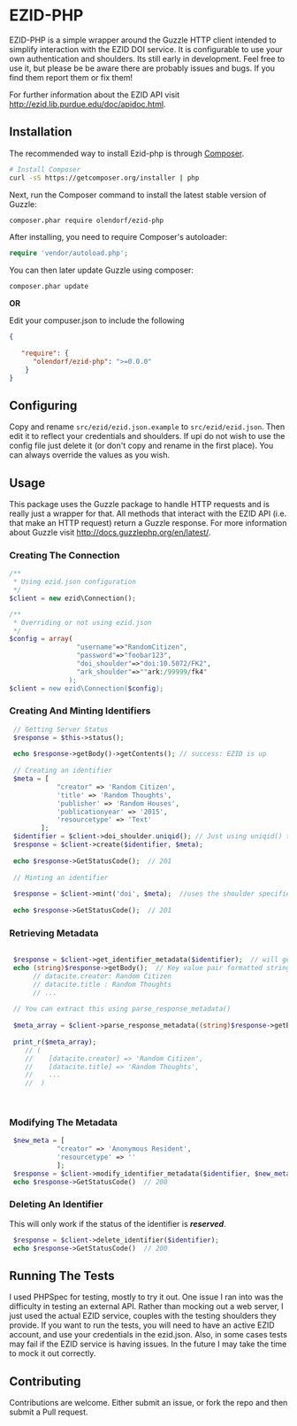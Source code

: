 # EZID-PHP 

EZID-PHP is a simple wrapper around the Guzzle HTTP client intended to simplify 
interaction with the EZID DOI service. It is configurable to use your own 
authentication and shoulders. Its still early in development. Feel free to 
use it, but please be be aware there are probably issues and bugs. 
If you find them report them or fix them!

For further information about the EZID API visit http://ezid.lib.purdue.edu/doc/apidoc.html. 


## Installation

The recommended way to install Ezid-php is through
[Composer](http://getcomposer.org).

```bash
# Install Composer
curl -sS https://getcomposer.org/installer | php
```

Next, run the Composer command to install the latest stable version of Guzzle:

```bash
composer.phar require olendorf/ezid-php
```

After installing, you need to require Composer's autoloader:

```php
require 'vendor/autoload.php';
```

You can then later update Guzzle using composer:

 ```bash
composer.phar update
 ```
 
**OR**

Edit your compuser.json to include the following

```json
{
   
   "require": {
      "olendorf/ezid-php": ">=0.0.0"
    }
}
```

## Configuring

Copy and rename ```src/ezid/ezid.json.example``` to ```src/ezid/ezid.json```. Then
edit it to reflect your credentials and shoulders. If upi do not wish to use the config
file just delete it (or don't copy and rename in the first place). You can always override 
the values as you wish.

## Usage

This package uses the Guzzle package to handle HTTP requests and is really just a wrapper for that.
All methods that interact with the EZID API (i.e. that make an HTTP request) return a Guzzle response.
For more information about Guzzle visit http://docs.guzzlephp.org/en/latest/.

### Creating The Connection

```php
/**
 * Using ezid.json configuration
 */
$client = new ezid\Connection();

/**
 * Overriding or not using ezid.json
 */
$config = array(
                 "username"=>"RandomCitizen",
                 "password"=>"foobar123",
                 "doi_shoulder"=>"doi:10.5072/FK2",
                 "ark_shoulder"=>""ark:/99999/fk4"
               );
$client = new ezid\Connection($config);


```

### Creating And Minting Identifiers

```php
 // Getting Server Status
 $response = $this->status();
 
 echo $response->getBody()->getContents(); // success: EZID is up
 
 // Creating an identifier
 $meta = [
            "creator" => 'Random Citizen',
            'title' => 'Random Thoughts',
            'publisher' => 'Random Houses',
            'publicationyear' => '2015',
            'resourcetype' => 'Text'
        ];
 $identifier = $client->doi_shoulder.uniqid(); // Just using uniqid() to generate a  unique string.
 $response = $client->create($identifier, $meta);
 
 echo $response->GetStatusCode();  // 201
 
 // Minting an identifier
        
 $response = $client->mint('doi', $meta);  //uses the shoulder specified in config or on creation of the client.
 
 echo $response->GetStatusCode();  // 201
```

### Retrieving Metadata

```php
 
 $response = $client->get_identifier_metadata($identifier);  // will get the meta sent in create()
 echo (string)$response->getBody();  // Key value pair formatted string with metadata
      // datacite.creator: Random Citizen
      // datacite.title : Random Thoughts
      // ...
      
 // You can extract this using parse_response_metadata()
 
 $meta_array = $client->parse_response_metadata((string)$response->getBody()); // Guzzle returns a stream, cast it to a string
 
 print_r($meta_array);  
    // (
    //    [datacite.creator] => 'Random Citizen',
    //    [datacite.title] => 'Random Thoughts',
    //    ...
    //  )
    
    
```

### Modifying The Metadata

```php 
 $new_meta = [
            "creator" => 'Anonymous Resident',
            'resourcetype' => ''
            ];
 $response = $client->modify_identifier_metadata($identifier, $new_meta);
 echo $response->GetStatusCode()  // 200
```

### Deleting An Identifier

This will only work if the status of the identifier is **_reserved_**.

```php
 $response = $client->delete_identifier($identifier);
 echo $response->GetStatusCode()  // 200
```


## Running The Tests

I used PHPSpec for testing, mostly to try it out. One issue I ran into was the difficulty in testing an
external API. Rather than mocking out a web server, I just used the actual EZID service, couples with the
testing shoulders they provide. If you want to run the tests, you will need to have an active EZID account,
and use your credentials in the ezid.json. Also, in some cases tests may fail if the EZID service is 
having issues. In the future I may take the time to mock it out correctly.



## Contributing

Contributions are welcome. Either submit an issue, or fork the repo and then 
submit a Pull request. 

